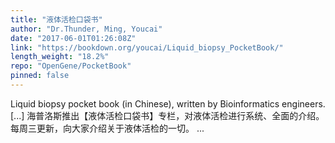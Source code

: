 ```yaml
---
title: "液体活检口袋书"
author: "Dr.Thunder, Ming, Youcai"
date: "2017-06-01T01:26:08Z"
link: "https://bookdown.org/youcai/Liquid_biopsy_PocketBook/"
length_weight: "18.2%"
repo: "OpenGene/PocketBook"
pinned: false
---
```


Liquid biopsy pocket book (in Chinese), written by Bioinformatics engineers. [...] 海普洛斯推出【液体活检口袋书】专栏，对液体活检进行系统、全面的介绍。每周三更新，向大家介绍关于液体活检的一切。 ...
